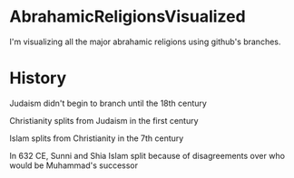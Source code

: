 # AbrahamicReligionsVisualized
I'm visualizing all the major abrahamic religions using github's branches.


# History
Judaism didn't begin to branch until the 18th century

Christianity splits from Judaism in the first century

Islam splits from Christianity in the 7th century

In 632 CE, Sunni and Shia Islam split because of disagreements over who would be Muhammad's successor

